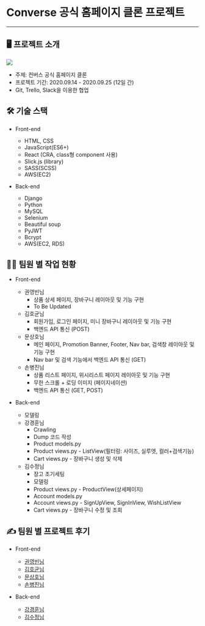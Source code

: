 # Converse 공식 홈페이지 클론 프로젝트 
-----------------------------------
## 🖥 프로젝트 소개
<img src='https://lh3.googleusercontent.com/proxy/G4ngoYM0C8e2XopN-ZniHE8yb5GaS01i-2uu3k8ibQOxboQL3V5j8y64aYMCYFl_VzpkdQrdF-H2PLjcuJl_xGwJPfem2Ipyqi-Mqe-z7iMc7Q2_W4ttfno-bcki_cHzbwtUklTQfGKNuEKDFR7HHSFp6qi0jGujuwqLxyc'>

* 주제: 컨버스 공식 홈페이지 클론
* 프로젝트 기간: 2020.09.14 - 2020.09.25 (12일 간)
* Git, Trello, Slack을 이용한 협업

## 🛠 기술 스택

* Front-end
  - HTML, CSS
  - JavaScript(ES6+)
  - React (CRA, class형 component 사용)
  - Slick.js (library)
  - SASS(SCSS)
  - AWS(EC2)
  
* Back-end
  - Django
  - Python
  - MySQL
  - Selenium
  - Beautiful soup
  - PyJWT
  - Bcrypt
  - AWS(EC2, RDS)

## 🧑‍💻 팀원 별 작업 현황

* Front-end
  - 권영빈님
    * 상품 상세 페이지, 장바구니 레이아웃 및 기능 구현
    * To Be Updated
  - 김호균님
    * 회원가입, 로그인 페이지, 미니 장바구니 레이아웃 및 기능 구현
    * 백엔드 API 통신 (POST)
  - 문상호님
    * 메인 페이지, Promotion Banner, Footer, Nav bar, 검색창 레이아웃 및 기능 구현
    * Nav bar 및 검색 기능에서 백엔드 API 통신 (GET)
  - 손병진님
    * 상품 리스트 페이지, 위시리스트 페이지 레이아웃 및 기능 구현
    * 무한 스크롤 + 로딩 이미지 (페이지네이션)
    * 백엔드 API 통신 (GET, POST)
    
 
* Back-end
  - 모델링  
  - 강경훈님
    * Crawling
    * Dump 코드 작성
    * Product models.py
    * Product views.py - ListView(필터링: 사이즈, 실루엣, 컬러+검색기능)
    * Cart views.py - 장바구니 생성 및 삭제
  - 김수정님
    * 장고 초기세팅
    * 모델링 
    * Product views.py - ProductView(상세페이지)
    * Account models.py
    * Account views.py - SignUpView, SignInView, WishListView
    * Cart views.py - 장바구니 수정 및 조회 

## ✍️ 팀원 별 프로젝트 후기
  - Front-end
  
    * [권영빈님](https://youngbinkwon.tistory.com/148?category=839222, "권영빈 블로그")
    * [김호균님](https://velog.io/@kyman19940214/React-Converse-%ED%81%B4%EB%A1%A0-%ED%8C%80-%ED%94%84%EB%A1%9C%EC%A0%9D%ED%8A%B8-%ED%9B%84%EA%B8%B0)
    * [문상호님](https://velog.io/@devmoonsh/Project-%EC%BB%A8%EB%B2%84%EC%8A%A4-%ED%81%B4%EB%A1%A0-%ED%94%84%EB%A1%9C%EC%A0%9D%ED%8A%B8-%ED%9B%84%EA%B8%B0)
    * [손병진님](https://velog.io/@sgyos000/Converse-Website-Clone-Project-%ED%9B%84%EA%B8%B0)
    
  - Back-end
   
    * [강경훈님](https://velog.io/@kgh239/1%EC%B0%A8-%ED%94%84%EB%A1%9C%EC%A0%9D%ED%8A%B8-%ED%9B%84%EA%B8%B0-Allstar)
    * [김수정님](https://velog.io/@ksooj/TIL-2020.09.29-1%EC%B0%A8-%ED%94%84%EB%A1%9C%EC%A0%9D%ED%8A%B8-%ED%9B%84%EA%B8%B0)
